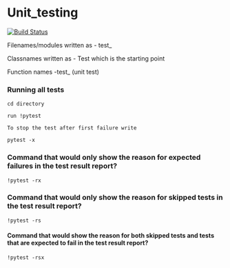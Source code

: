 # Unit_testing
[![Build Status](https://app.travis-ci.com/WanjohiChristopher/Unit_testing.svg?branch=master)](https://app.travis-ci.com/WanjohiChristopher/Unit_testing)



Filenames/modules written as - test_

Classnames written as - Test which is the starting point

Function names -test_ (unit test)


### Running all tests

```
cd directory

run !pytest

To stop the test after first failure write

pytest -x
```
### Command that would only show the reason for expected failures in the test result report?

```
!pytest -rx
```
### Command that would only show the reason for skipped tests in the test result report?

```
!pytest -rs
```
#### Command that would show the reason for both skipped tests and tests that are expected to fail in the test result report?

```
!pytest -rsx
```
